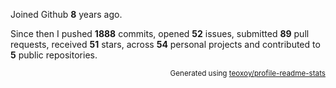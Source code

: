 Joined Github **8** years ago.

Since then I pushed **1888** commits, opened **52** issues, submitted **89** pull requests, received **51** stars, across **54** personal projects and contributed to **5** public repositories.

<p align="right"><sub>Generated using <a href="https://github.com/marketplace/actions/profile-readme-stats">teoxoy/profile-readme-stats</a></sub></p>
